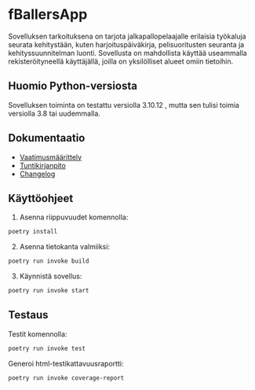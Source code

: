 # fBallersApp

Sovelluksen tarkoituksena on tarjota jalkapallopelaajalle erilaisia työkaluja
seurata kehitystään, kuten harjoituspäiväkirja, pelisuoritusten seuranta ja kehityssuunnitelman luonti.
Sovellusta on mahdollista käyttää useammalla rekisteröityneellä käyttäjällä, joilla on yksilölliset alueet omiin tietoihin.

## Huomio Python-versiosta

Sovelluksen toiminta on testattu versiolla 3.10.12 , mutta sen tulisi toimia versiolla 3.8 tai uudemmalla.

## Dokumentaatio

- [Vaatimusmäärittely](dokumentaatio/vaatimusmaarittely.md)
- [Tuntikirjanpito](dokumentaatio/tuntikirjanpito.md)
- [Changelog](dokumentaatio/changelog.md)

## Käyttöohjeet

1. Asenna riippuvuudet komennolla:

```bash
poetry install
```

2. Asenna tietokanta valmiiksi:

```bash
poetry run invoke build
```

3. Käynnistä sovellus:

```bash
poetry run invoke start
```

## Testaus

Testit komennolla:

```bash
poetry run invoke test
```

Generoi html-testikattavuusraportti:

```bash
poetry run invoke coverage-report
```
